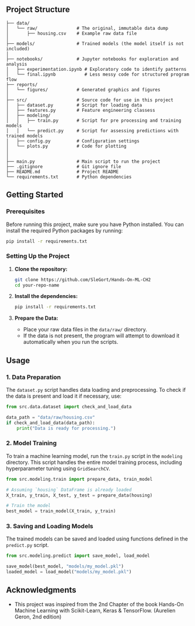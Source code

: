 ## Project Structure

```
├── data/      
│   └── raw/               # The original, immutable data dump
│       ├── housing.csv    # Example raw data file
│
├── models/                # Trained models (the model itself is not included)
│
├── notebooks/             # Jupyter notebooks for exploration and analysis
│   ├── experimentation.ipynb # Exploratory code to identify patterns
│   └── final.ipynb           # Less messy code for structured program flow
├── reports/               
│   └── figures/           # Generated graphics and figures 
│
├── src/                   # Source code for use in this project
│   ├── dataset.py         # Script for loading data    
│   ├── features.py        # Feature engineering classess   
│   ├── modeling/
│   │   ├── train.py       # Script for pre processing and training models
│   │   └── predict.py     # Script for assessing predictions with trained models
│   ├── config.py          # Configuration settings
│   └── plots.py           # Code for plotting
│             
│
├── main.py                # Main script to run the project
├── .gitignore             # Git ignore file
├── README.md              # Project README
└── requirements.txt       # Python dependencies
```

## Getting Started

### Prerequisites

Before running this project, make sure you have Python installed. You can install the required Python packages by running:

```bash
pip install -r requirements.txt
```

### Setting Up the Project

1. **Clone the repository:**

   ```bash
   git clone https://github.com/SleGort/Hands-On-ML-CH2
   cd your-repo-name
   ```

2. **Install the dependencies:**

   ```bash
   pip install -r requirements.txt
   ```

3. **Prepare the Data:**
   - Place your raw data files in the `data/raw/` directory.
   - If the data is not present, the program will attempt to download it automatically when you run the scripts.

## Usage

### 1. Data Preparation

The `dataset.py` script handles data loading and preprocessing. To check if the data is present and load it if necessary, use:

```python
from src.data.dataset import check_and_load_data

data_path = "data/raw/housing.csv"
if check_and_load_data(data_path):
    print("Data is ready for processing.")
```

### 2. Model Training

To train a machine learning model, run the `train.py` script in the `modeling` directory. This script handles the entire model training process, including hyperparameter tuning using `GridSearchCV`.

```python
from src.modeling.train import prepare_data, train_model

# Assuming `housing` DataFrame is already loaded
X_train, y_train, X_test, y_test = prepare_data(housing)

# Train the model
best_model = train_model(X_train, y_train)
```

### 3. Saving and Loading Models

The trained models can be saved and loaded using functions defined in the `predict.py` script.

```python
from src.modeling.predict import save_model, load_model

save_model(best_model, "models/my_model.pkl")
loaded_model = load_model("models/my_model.pkl")
```
## Acknowledgments

- This project was inspired from the 2nd Chapter of the book Hands-On Machine Learning with Scikit-Learn, Keras & TensorFlow. (Aurelien Geron, 2nd edition)
